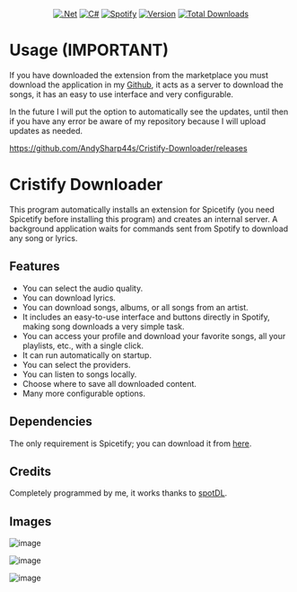 <div align="center">

  <a href="">![.Net](https://img.shields.io/badge/.NET-5C2D91?style=for-the-badge&logo=.net&logoColor=white)</a>
  <a href="">![C#](https://img.shields.io/badge/c%23-%23239120.svg?style=for-the-badge&logo=csharp&logoColor=white)</a>
  <a href="">![Spotify](https://img.shields.io/badge/Spotify-1ED760?style=for-the-badge&logo=spotify&logoColor=white)</a>
  <a href="">![Version](https://img.shields.io/github/v/release/AndySharp44s/Cristify-Downloader?style=for-the-badge)</a>
<a href="https://github.com/AndySharp44s/Cristify-Downloader/releases">
  <img src="https://img.shields.io/github/downloads/AndySharp44s/Cristify-Downloader/total?style=for-the-badge" alt="Total Downloads"/>
</a>

</div>

# Usage (IMPORTANT)
If you have downloaded the extension from the marketplace you must download the application in my <a href="https://github.com/AndySharp44s/Cristify-Downloader/releases" target="_blank">Github</a>, it acts as a server to download the songs, it has an easy to use interface and very configurable.  

In the future I will put the option to automatically see the updates, until then if you have any error be aware of my repository because I will upload updates as needed.

<a href="https://github.com/AndySharp44s/Cristify-Downloader/releases" target="_blank">https://github.com/AndySharp44s/Cristify-Downloader/releases</a>

# Cristify Downloader
This program automatically installs an extension for Spicetify (you need Spicetify before installing this program) and creates an internal server. A background application waits for commands sent from Spotify to download any song or lyrics.

## Features
- You can select the audio quality.
- You can download lyrics.
- You can download songs, albums, or all songs from an artist.
- It includes an easy-to-use interface and buttons directly in Spotify, making song downloads a very simple task.
- You can access your profile and download your favorite songs, all your playlists, etc., with a single click.
- It can run automatically on startup.
- You can select the providers.
- You can listen to songs locally.
- Choose where to save all downloaded content.
- Many more configurable options.

## Dependencies
The only requirement is Spicetify; you can download it from [here](https://spicetify.app).

## Credits
Completely programmed by me, it works thanks to [spotDL](https://github.com/spotDL/spotify-downloader).

## Images
![image](https://i.imgur.com/bmydzvH.png)

![image](https://i.imgur.com/3R8Cley.png)

![image](https://i.imgur.com/3mSudz6.png)
